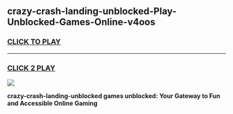 
## crazy-crash-landing-unblocked-Play-Unblocked-Games-Online-v4oos
<h3>
<a href="https://premium76.site?title=crazy-crash-landing-unblocked&ref=24A">CLICK TO PLAY</a></h3>
<hr>

<h3>
<a href="https://premium76.site?title=crazy-crash-landing-unblocked&ref=24A">CLICK 2 PLAY</a>
  
</h3>

<a href="https://premium76.site?title=crazy-crash-landing-unblocked&ref=24A"><img src="https://clearcache.store/games.png"></a>


**crazy-crash-landing-unblocked games unblocked: Your Gateway to Fun and Accessible Online Gaming**
